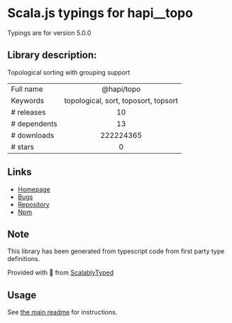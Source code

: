 
# Scala.js typings for hapi__topo

Typings are for version 5.0.0

## Library description:
Topological sorting with grouping support

|                    |                 |
| ------------------ | :-------------: |
| Full name          | @hapi/topo |
| Keywords           | topological, sort, toposort, topsort |
| # releases         | 10 |
| # dependents       | 13 |
| # downloads        | 222224365 |
| # stars            | 0 |

## Links
- [Homepage](https://github.com/hapijs/topo#readme)
- [Bugs](https://github.com/hapijs/topo/issues)
- [Repository](https://github.com/hapijs/topo)
- [Npm](https://www.npmjs.com/package/%40hapi%2Ftopo)
    


## Note
This library has been generated from typescript code from first party type definitions.

Provided with :purple_heart: from [ScalablyTyped](https://github.com/oyvindberg/ScalablyTyped)

## Usage
See [the main readme](../../readme.md) for instructions.


